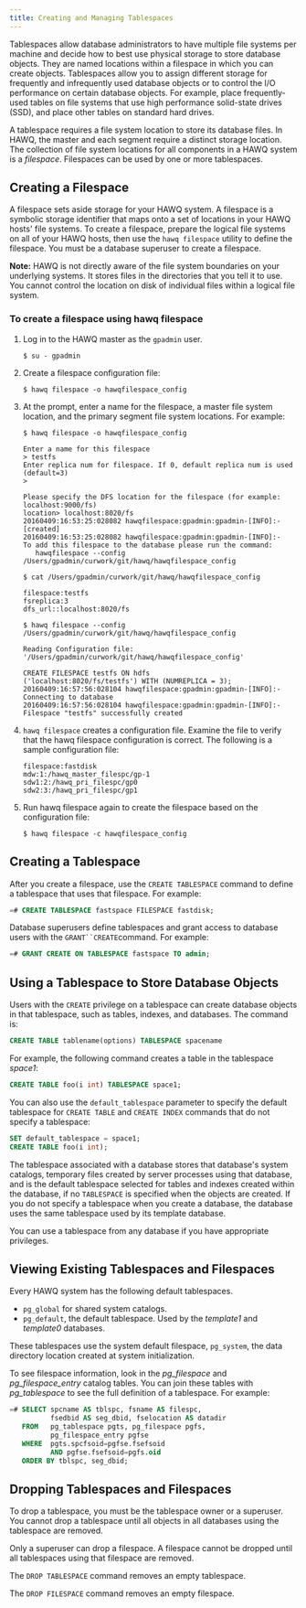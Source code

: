 ```yaml
---
title: Creating and Managing Tablespaces
---
```


<!--
Licensed to the Apache Software Foundation (ASF) under one
or more contributor license agreements.  See the NOTICE file
distributed with this work for additional information
regarding copyright ownership.  The ASF licenses this file
to you under the Apache License, Version 2.0 (the
"License"); you may not use this file except in compliance
with the License.  You may obtain a copy of the License at

  http://www.apache.org/licenses/LICENSE-2.0

Unless required by applicable law or agreed to in writing,
software distributed under the License is distributed on an
"AS IS" BASIS, WITHOUT WARRANTIES OR CONDITIONS OF ANY
KIND, either express or implied.  See the License for the
specific language governing permissions and limitations
under the License.
-->

Tablespaces allow database administrators to have multiple file systems per machine and decide how to best use physical storage to store database objects. They are named locations within a filespace in which you can create objects. Tablespaces allow you to assign different storage for frequently and infrequently used database objects or to control the I/O performance on certain database objects. For example, place frequently-used tables on file systems that use high performance solid-state drives \(SSD\), and place other tables on standard hard drives.

A tablespace requires a file system location to store its database files. In HAWQ, the master and each segment require a distinct storage location. The collection of file system locations for all components in a HAWQ system is a *filespace*. Filespaces can be used by one or more tablespaces.

## Creating a Filespace <a id="topic10"></a>

A filespace sets aside storage for your HAWQ system. A filespace is a symbolic storage identifier that maps onto a set of locations in your HAWQ hosts' file systems. To create a filespace, prepare the logical file systems on all of your HAWQ hosts, then use the `hawq filespace` utility to define the filespace. You must be a database superuser to create a filespace.

**Note:** HAWQ is not directly aware of the file system boundaries on your underlying systems. It stores files in the directories that you tell it to use. You cannot control the location on disk of individual files within a logical file system.

### To create a filespace using hawq filespace <a id="im178954"></a>

1.  Log in to the HAWQ master as the `gpadmin` user.

    ``` shell
    $ su - gpadmin
    ```

2.  Create a filespace configuration file:

    ``` shell
    $ hawq filespace -o hawqfilespace_config
    ```

3.  At the prompt, enter a name for the filespace, a master file system location, and the primary segment file system locations. For example:

    ``` shell
    $ hawq filespace -o hawqfilespace_config
    ```
    ``` pre
    Enter a name for this filespace
    > testfs
    Enter replica num for filespace. If 0, default replica num is used (default=3)
    > 

    Please specify the DFS location for the filespace (for example: localhost:9000/fs)
    location> localhost:8020/fs        
    20160409:16:53:25:028082 hawqfilespace:gpadmin:gpadmin-[INFO]:-[created]
    20160409:16:53:25:028082 hawqfilespace:gpadmin:gpadmin-[INFO]:-
    To add this filespace to the database please run the command:
       hawqfilespace --config /Users/gpadmin/curwork/git/hawq/hawqfilespace_config
    ```
       
    ``` shell
    $ cat /Users/gpadmin/curwork/git/hawq/hawqfilespace_config
    ```
    ``` pre
    filespace:testfs
    fsreplica:3
    dfs_url::localhost:8020/fs
    ```
    ``` shell
    $ hawq filespace --config /Users/gpadmin/curwork/git/hawq/hawqfilespace_config
    ```
    ``` pre
    Reading Configuration file: '/Users/gpadmin/curwork/git/hawq/hawqfilespace_config'

    CREATE FILESPACE testfs ON hdfs 
    ('localhost:8020/fs/testfs') WITH (NUMREPLICA = 3);
    20160409:16:57:56:028104 hawqfilespace:gpadmin:gpadmin-[INFO]:-Connecting to database
    20160409:16:57:56:028104 hawqfilespace:gpadmin:gpadmin-[INFO]:-Filespace "testfs" successfully created

    ```


4.  `hawq filespace` creates a configuration file. Examine the file to verify that the hawq filespace configuration is correct. The following is a sample configuration file:

    ```
    filespace:fastdisk
    mdw:1:/hawq_master_filespc/gp-1
    sdw1:2:/hawq_pri_filespc/gp0
    sdw2:3:/hawq_pri_filespc/gp1
    ```

5.  Run hawq filespace again to create the filespace based on the configuration file:

    ``` shell
    $ hawq filespace -c hawqfilespace_config
    ```


## Creating a Tablespace <a id="topic13"></a>

After you create a filespace, use the `CREATE TABLESPACE` command to define a tablespace that uses that filespace. For example:

``` sql
=# CREATE TABLESPACE fastspace FILESPACE fastdisk;
```

Database superusers define tablespaces and grant access to database users with the `GRANT``CREATE`command. For example:

``` sql
=# GRANT CREATE ON TABLESPACE fastspace TO admin;
```

## Using a Tablespace to Store Database Objects <a id="topic14"></a>

Users with the `CREATE` privilege on a tablespace can create database objects in that tablespace, such as tables, indexes, and databases. The command is:

``` sql
CREATE TABLE tablename(options) TABLESPACE spacename
```

For example, the following command creates a table in the tablespace *space1*:

``` sql
CREATE TABLE foo(i int) TABLESPACE space1;
```

You can also use the `default_tablespace` parameter to specify the default tablespace for `CREATE TABLE` and `CREATE INDEX` commands that do not specify a tablespace:

``` sql
SET default_tablespace = space1;
CREATE TABLE foo(i int);
```

The tablespace associated with a database stores that database's system catalogs, temporary files created by server processes using that database, and is the default tablespace selected for tables and indexes created within the database, if no `TABLESPACE` is specified when the objects are created. If you do not specify a tablespace when you create a database, the database uses the same tablespace used by its template database.

You can use a tablespace from any database if you have appropriate privileges.

## Viewing Existing Tablespaces and Filespaces <a id="topic15"></a>

Every HAWQ system has the following default tablespaces.

-   `pg_global` for shared system catalogs.
-   `pg_default`, the default tablespace. Used by the *template1* and *template0* databases.

These tablespaces use the system default filespace, `pg_system`, the data directory location created at system initialization.

To see filespace information, look in the *pg\_filespace* and *pg\_filespace\_entry* catalog tables. You can join these tables with *pg\_tablespace* to see the full definition of a tablespace. For example:

``` sql
=# SELECT spcname AS tblspc, fsname AS filespc,
          fsedbid AS seg_dbid, fselocation AS datadir
   FROM   pg_tablespace pgts, pg_filespace pgfs,
          pg_filespace_entry pgfse
   WHERE  pgts.spcfsoid=pgfse.fsefsoid
          AND pgfse.fsefsoid=pgfs.oid
   ORDER BY tblspc, seg_dbid;
```

## Dropping Tablespaces and Filespaces <a id="topic16"></a>

To drop a tablespace, you must be the tablespace owner or a superuser. You cannot drop a tablespace until all objects in all databases using the tablespace are removed.

Only a superuser can drop a filespace. A filespace cannot be dropped until all tablespaces using that filespace are removed.

The `DROP TABLESPACE` command removes an empty tablespace.

The `DROP FILESPACE` command removes an empty filespace.

